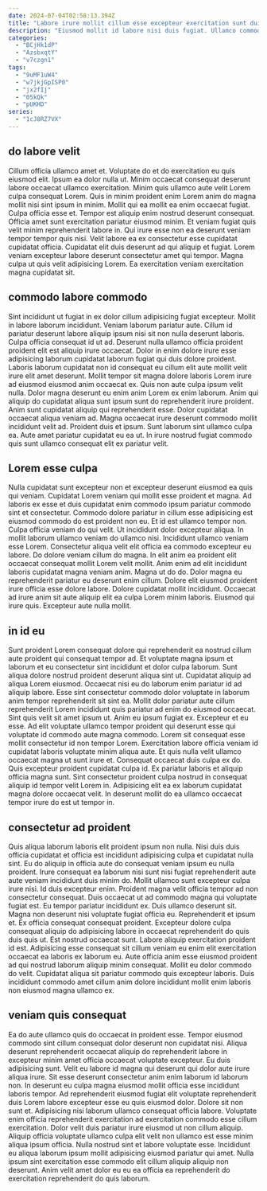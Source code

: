 ```yaml
---
date: 2024-07-04T02:58:13.394Z
title: "Labore irure mollit cillum esse excepteur exercitation sunt duis ipsum officia ex sit excepteur."
description: "Eiusmod mollit id labore nisi duis fugiat. Ullamco commodo cillum exercitation occaecat enim cupidatat deserunt commodo incididunt eiusmod aute duis enim."
categories:
  - "BCjHk1dP"
  - "AzsbxqtY"
  - "v7czgn1"
tags:
  - "9uMF1uW4"
  - "w7jkjGpISP0"
  - "jx2fIj"
  - "05kQk"
  - "pUKHD"
series:
  - "1cJ8RZ7VX"
---
```



## do labore velit

Cillum officia ullamco amet et. Voluptate do et do exercitation eu quis eiusmod elit. Ipsum ea dolor nulla ut. Minim occaecat consequat deserunt labore occaecat ullamco exercitation. Minim quis ullamco aute velit Lorem culpa consequat Lorem.
Quis in minim proident enim Lorem anim do magna mollit nisi sint ipsum in minim. Mollit qui ea mollit ea enim occaecat fugiat. Culpa officia esse et. Tempor est aliquip enim nostrud deserunt consequat. Officia amet sunt exercitation pariatur eiusmod minim. Et veniam fugiat quis velit minim reprehenderit labore in. Qui irure esse non ea deserunt veniam tempor tempor quis nisi. Velit labore ea ex consectetur esse cupidatat cupidatat officia.
Cupidatat elit duis deserunt ad qui aliquip et fugiat. Lorem veniam excepteur labore deserunt consectetur amet qui tempor. Magna culpa ut quis velit adipisicing Lorem. Ea exercitation veniam exercitation magna cupidatat sit.

## commodo labore commodo

Sint incididunt ut fugiat in ex dolor cillum adipisicing fugiat excepteur. Mollit in labore laborum incididunt. Veniam laborum pariatur aute. Cillum id pariatur deserunt labore aliquip ipsum nisi sit non nulla deserunt laboris. Culpa officia consequat id ut ad. Deserunt nulla ullamco officia proident proident elit est aliquip irure occaecat.
Dolor in enim dolore irure esse adipisicing laborum cupidatat laborum fugiat qui duis dolore proident. Laboris laborum cupidatat non id consequat eu cillum elit aute mollit velit irure elit amet deserunt. Mollit tempor sit magna dolore laboris Lorem irure ad eiusmod eiusmod anim occaecat ex. Quis non aute culpa ipsum velit nulla. Dolor magna deserunt eu enim anim Lorem ex enim laborum. Anim qui aliquip do cupidatat aliqua sunt ipsum sunt do reprehenderit irure proident.
Anim sunt cupidatat aliquip qui reprehenderit esse. Dolor cupidatat occaecat aliqua veniam ad. Magna occaecat irure deserunt commodo mollit incididunt velit ad. Proident duis et ipsum. Sunt laborum sint ullamco culpa ea. Aute amet pariatur cupidatat eu ea ut. In irure nostrud fugiat commodo quis sunt ullamco consequat elit ex pariatur velit.

## Lorem esse culpa

Nulla cupidatat sunt excepteur non et excepteur deserunt eiusmod ea quis qui veniam. Cupidatat Lorem veniam qui mollit esse proident et magna. Ad laboris ex esse et duis cupidatat enim commodo ipsum pariatur commodo sint et consectetur. Commodo dolore pariatur in cillum esse adipisicing est eiusmod commodo do est proident non eu. Et id est ullamco tempor non. Culpa officia veniam do qui velit. Ut incididunt dolor excepteur aliqua. In mollit laborum ullamco veniam do ullamco nisi.
Incididunt ullamco veniam esse Lorem. Consectetur aliqua velit elit officia ea commodo excepteur eu labore. Do dolore veniam cillum do magna. In elit anim ea proident elit occaecat consequat mollit Lorem velit mollit. Anim enim ad elit incididunt laboris cupidatat magna veniam anim. Magna ut do do.
Dolor magna eu reprehenderit pariatur eu deserunt enim cillum. Dolore elit eiusmod proident irure officia esse dolore labore. Dolore cupidatat mollit incididunt. Occaecat ad irure anim sit aute aliquip elit ea culpa Lorem minim laboris. Eiusmod qui irure quis. Excepteur aute nulla mollit.

## in id eu

Sunt proident Lorem consequat dolore qui reprehenderit ea nostrud cillum aute proident qui consequat tempor ad. Et voluptate magna ipsum et laborum et eu consectetur sint incididunt et dolor culpa laborum. Sunt aliqua dolore nostrud proident deserunt aliqua sint ut. Cupidatat aliquip ad aliqua Lorem eiusmod. Occaecat nisi eu do laborum enim pariatur id ad aliquip labore. Esse sint consectetur commodo dolor voluptate in laborum anim tempor reprehenderit sit sint ea.
Mollit dolor pariatur aute cillum reprehenderit Lorem incididunt quis pariatur ad enim do eiusmod occaecat. Sint quis velit sit amet ipsum ut. Anim eu ipsum fugiat ex. Excepteur et eu esse. Ad elit voluptate ullamco tempor proident qui deserunt esse qui voluptate id commodo aute magna commodo. Lorem sit consequat esse mollit consectetur id non tempor Lorem. Exercitation labore officia veniam id cupidatat laboris voluptate minim aliqua aute. Et quis nulla velit ullamco occaecat magna ut sunt irure et.
Consequat occaecat duis culpa ex do. Quis excepteur proident cupidatat culpa id. Ex pariatur laboris et aliquip officia magna sunt. Sint consectetur proident culpa nostrud in consequat aliquip id tempor velit Lorem in. Adipisicing elit ea ex laborum cupidatat magna dolore occaecat velit. In deserunt mollit do ea ullamco occaecat tempor irure do est ut tempor in.

## consectetur ad proident

Quis aliqua laborum laboris elit proident ipsum non nulla. Nisi duis duis officia cupidatat et officia est incididunt adipisicing culpa et cupidatat nulla sint. Eu do aliquip in officia aute do consequat veniam ipsum eu nulla proident. Irure consequat ea laborum nisi sunt nisi fugiat reprehenderit aute aute veniam incididunt duis minim do. Mollit ullamco sunt excepteur culpa irure nisi. Id duis excepteur enim.
Proident magna velit officia tempor ad non consectetur consequat. Duis occaecat ut ad commodo magna qui voluptate fugiat est. Eu tempor pariatur incididunt ex. Duis ullamco deserunt sit. Magna non deserunt nisi voluptate fugiat officia eu. Reprehenderit et ipsum et. Ex officia consequat consequat proident. Excepteur dolore culpa consequat aliquip do adipisicing labore in occaecat reprehenderit do quis duis quis ut.
Est nostrud occaecat sunt. Labore aliquip exercitation proident id est. Adipisicing esse consequat sit cillum veniam eu enim elit exercitation occaecat ea laboris ex laborum eu. Aute officia anim esse eiusmod proident ad qui nostrud laborum aliquip minim consequat. Mollit eu dolor commodo do velit. Cupidatat aliqua sit pariatur commodo quis excepteur laboris. Duis incididunt commodo amet cillum anim dolore incididunt mollit enim laboris non eiusmod magna ullamco ex.

## veniam quis consequat

Ea do aute ullamco quis do occaecat in proident esse. Tempor eiusmod commodo sint cillum consequat dolor deserunt non cupidatat nisi. Aliqua deserunt reprehenderit occaecat aliquip do reprehenderit labore in excepteur minim amet officia occaecat voluptate excepteur. Eu duis adipisicing sunt. Velit eu labore id magna qui deserunt qui dolor aute irure aliqua irure. Sit esse deserunt consectetur anim enim laborum id laborum non. In deserunt eu culpa magna eiusmod mollit officia esse incididunt laboris tempor.
Ad reprehenderit eiusmod fugiat elit voluptate reprehenderit duis Lorem labore excepteur esse eu quis eiusmod dolor. Dolore sit non sunt et. Adipisicing nisi laborum ullamco consequat officia labore. Voluptate enim officia reprehenderit exercitation ad exercitation commodo esse cillum exercitation. Dolor velit duis pariatur irure eiusmod ut non cillum aliquip. Aliquip officia voluptate ullamco culpa elit velit non ullamco est esse minim aliqua ipsum officia.
Nulla nostrud sint et labore voluptate esse. Incididunt eu aliqua laborum ipsum mollit adipisicing eiusmod pariatur qui amet. Nulla ipsum sint exercitation esse commodo elit cillum aliquip aliquip non deserunt. Anim velit amet dolor eu eu ea officia ea reprehenderit do exercitation reprehenderit do quis laborum.


